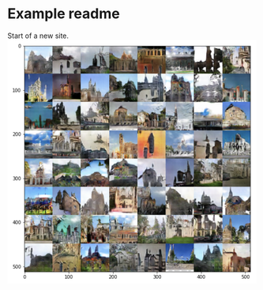 # Example readme
Start of a new site.
![Example of whats to come](church_default_fulldata_600iterations.png)
